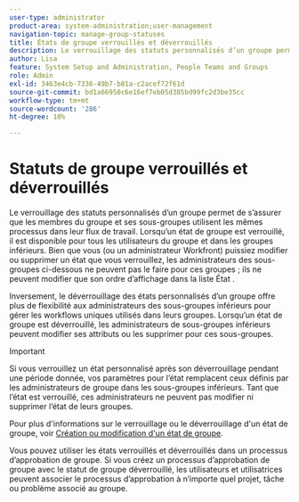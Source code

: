 ```yaml
---
user-type: administrator
product-area: system-administration;user-management
navigation-topic: manage-group-statuses
title: États de groupe verrouillés et déverrouillés
description: Le verrouillage des statuts personnalisés d’un groupe permet de s’assurer que les membres du groupe et ses sous-groupes utilisent les mêmes processus dans leur flux de travail. Lorsqu’un état de groupe est verrouillé, il est disponible pour tous les utilisateurs du groupe et dans les groupes inférieurs.
author: Lisa
feature: System Setup and Administration, People Teams and Groups
role: Admin
exl-id: 3463e4cb-7336-49b7-b81a-c2acef72f61d
source-git-commit: bd1a66950c6e16ef7eb05d385bd99fc2d3be35cc
workflow-type: tm+mt
source-wordcount: '286'
ht-degree: 10%

---
```


# Statuts de groupe verrouillés et déverrouillés

Le verrouillage des statuts personnalisés d’un groupe permet de s’assurer que les membres du groupe et ses sous-groupes utilisent les mêmes processus dans leur flux de travail. Lorsqu’un état de groupe est verrouillé, il est disponible pour tous les utilisateurs du groupe et dans les groupes inférieurs. Bien que vous (ou un administrateur Workfront) puissiez modifier ou supprimer un état que vous verrouillez, les administrateurs des sous-groupes ci-dessous ne peuvent pas le faire pour ces groupes ; ils ne peuvent modifier que son ordre d’affichage dans la liste État .

Inversement, le déverrouillage des états personnalisés d’un groupe offre plus de flexibilité aux administrateurs des sous-groupes inférieurs pour gérer les workflows uniques utilisés dans leurs groupes. Lorsqu’un état de groupe est déverrouillé, les administrateurs de sous-groupes inférieurs peuvent modifier ses attributs ou les supprimer pour ces sous-groupes.

>[!IMPORTANT]
>
>Si vous verrouillez un état personnalisé après son déverrouillage pendant une période donnée, vos paramètres pour l’état remplacent ceux définis par les administrateurs de groupe dans les sous-groupes inférieurs. Tant que l’état est verrouillé, ces administrateurs ne peuvent pas modifier ni supprimer l’état de leurs groupes.

Pour plus d&#39;informations sur le verrouillage ou le déverrouillage d&#39;un état de groupe, voir [Création ou modification d&#39;un état de groupe](../../../administration-and-setup/manage-groups/manage-group-statuses/create-or-edit-a-group-status.md).

Vous pouvez utiliser les états verrouillés et déverrouillés dans un processus d’approbation de groupe. Si vous créez un processus d’approbation de groupe avec le statut de groupe déverrouillé, les utilisateurs et utilisatrices peuvent associer le processus d’approbation à n’importe quel projet, tâche ou problème associé au groupe.

